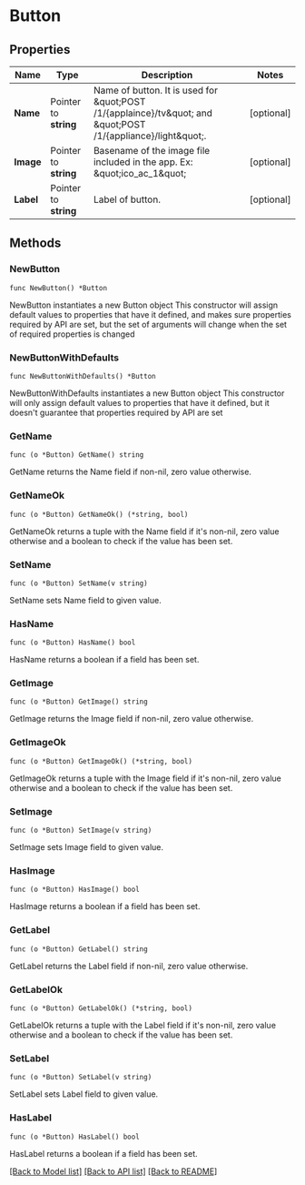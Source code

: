 # Button

## Properties

Name | Type | Description | Notes
------------ | ------------- | ------------- | -------------
**Name** | Pointer to **string** | Name of button. It is used for \&quot;POST /1/{applaince}/tv\&quot; and \&quot;POST /1/{appliance}/light\&quot;. | [optional] 
**Image** | Pointer to **string** | Basename of the image file included in the app. Ex: \&quot;ico_ac_1\&quot;  | [optional] 
**Label** | Pointer to **string** | Label of button. | [optional] 

## Methods

### NewButton

`func NewButton() *Button`

NewButton instantiates a new Button object
This constructor will assign default values to properties that have it defined,
and makes sure properties required by API are set, but the set of arguments
will change when the set of required properties is changed

### NewButtonWithDefaults

`func NewButtonWithDefaults() *Button`

NewButtonWithDefaults instantiates a new Button object
This constructor will only assign default values to properties that have it defined,
but it doesn't guarantee that properties required by API are set

### GetName

`func (o *Button) GetName() string`

GetName returns the Name field if non-nil, zero value otherwise.

### GetNameOk

`func (o *Button) GetNameOk() (*string, bool)`

GetNameOk returns a tuple with the Name field if it's non-nil, zero value otherwise
and a boolean to check if the value has been set.

### SetName

`func (o *Button) SetName(v string)`

SetName sets Name field to given value.

### HasName

`func (o *Button) HasName() bool`

HasName returns a boolean if a field has been set.

### GetImage

`func (o *Button) GetImage() string`

GetImage returns the Image field if non-nil, zero value otherwise.

### GetImageOk

`func (o *Button) GetImageOk() (*string, bool)`

GetImageOk returns a tuple with the Image field if it's non-nil, zero value otherwise
and a boolean to check if the value has been set.

### SetImage

`func (o *Button) SetImage(v string)`

SetImage sets Image field to given value.

### HasImage

`func (o *Button) HasImage() bool`

HasImage returns a boolean if a field has been set.

### GetLabel

`func (o *Button) GetLabel() string`

GetLabel returns the Label field if non-nil, zero value otherwise.

### GetLabelOk

`func (o *Button) GetLabelOk() (*string, bool)`

GetLabelOk returns a tuple with the Label field if it's non-nil, zero value otherwise
and a boolean to check if the value has been set.

### SetLabel

`func (o *Button) SetLabel(v string)`

SetLabel sets Label field to given value.

### HasLabel

`func (o *Button) HasLabel() bool`

HasLabel returns a boolean if a field has been set.


[[Back to Model list]](../README.md#documentation-for-models) [[Back to API list]](../README.md#documentation-for-api-endpoints) [[Back to README]](../README.md)


